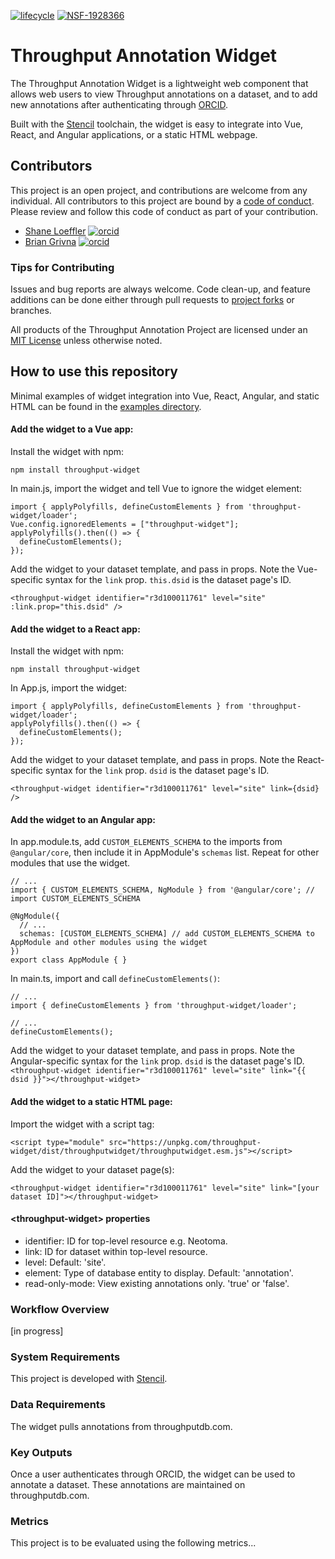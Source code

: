 [![lifecycle](https://img.shields.io/badge/lifecycle-experimental-orange.svg)](https://www.tidyverse.org/lifecycle/#experimental)
[![NSF-1928366](https://img.shields.io/badge/NSF-1928366-blue.svg)](https://nsf.gov/awardsearch/showAward?AWD_ID=1928366)

# Throughput Annotation Widget

The Throughput Annotation Widget is a lightweight web component that allows web users to view Throughput annotations on a dataset, and to add new annotations after authenticating through [ORCID](https://orcid.org/).

Built with the [Stencil](https://stenciljs.com) toolchain, the widget is easy to integrate into  Vue, React, and Angular applications, or a static HTML webpage.

## Contributors

This project is an open project, and contributions are welcome from any individual.  All contributors to this project are bound by a [code of conduct](CODE_OF_CONDUCT.md).  Please review and follow this code of conduct as part of your contribution.

  * [Shane Loeffler](https://orcid.org/0000-0003-1445-5615) [![orcid](https://img.shields.io/badge/orcid-0000--0003--1445--5615-brightgreen.svg)](https://orcid.org/0000-0003-1445-5615)
  * [Brian Grivna](https://orcid.org/0000-0002-1662-5318) [![orcid](https://img.shields.io/badge/orcid-0000--0002--1662--5318-brightgreen.svg)](https://orcid.org/0000-0002-1662-5318)

### Tips for Contributing

Issues and bug reports are always welcome.  Code clean-up, and feature additions can be done either through pull requests to [project forks]() or branches.

All products of the Throughput Annotation Project are licensed under an [MIT License](LICENSE) unless otherwise noted.

## How to use this repository

Minimal examples of widget integration into Vue, React, Angular, and static HTML can be found in the [examples directory](https://github.com/throughput-ec/widget/tree/examples).

#### Add the widget to a Vue app:
Install the widget with npm:

`npm install throughput-widget`

In main.js, import the widget and tell Vue to ignore the widget element:

```
import { applyPolyfills, defineCustomElements } from 'throughput-widget/loader';
Vue.config.ignoredElements = ["throughput-widget"];
applyPolyfills().then(() => {
  defineCustomElements();
});
```

Add the widget to your dataset template, and pass in props. Note the Vue-specific syntax for the `link` prop. `this.dsid` is the dataset page's ID.

`<throughput-widget identifier="r3d100011761" level="site" :link.prop="this.dsid" />`

#### Add the widget to a React app:
Install the widget with npm:

`npm install throughput-widget`

In App.js, import the widget:
```
import { applyPolyfills, defineCustomElements } from 'throughput-widget/loader';
applyPolyfills().then(() => {
  defineCustomElements();
});
```

Add the widget to your dataset template, and pass in props. Note the React-specific syntax for the `link` prop. `dsid` is the dataset page's ID.

`<throughput-widget identifier="r3d100011761" level="site" link={dsid} />`

#### Add the widget to an Angular app:

In app.module.ts, add `CUSTOM_ELEMENTS_SCHEMA` to the imports from `@angular/core`,
then include it in AppModule's `schemas` list. Repeat for other modules that use the widget.

```
// ...
import { CUSTOM_ELEMENTS_SCHEMA, NgModule } from '@angular/core'; // import CUSTOM_ELEMENTS_SCHEMA

@NgModule({
  // ...
  schemas: [CUSTOM_ELEMENTS_SCHEMA] // add CUSTOM_ELEMENTS_SCHEMA to AppModule and other modules using the widget
})
export class AppModule { }
```

In main.ts, import and call `defineCustomElements()`:

```
// ...
import { defineCustomElements } from 'throughput-widget/loader';

// ...
defineCustomElements();
```

Add the widget to your dataset template, and pass in props. Note the Angular-specific syntax for the `link` prop. `dsid` is the dataset page's ID.
`<throughput-widget identifier="r3d100011761" level="site" link="{{ dsid }}"></throughput-widget>`

#### Add the widget to a static HTML page:
Import the widget with a script tag:

`<script type="module" src="https://unpkg.com/throughput-widget/dist/throughputwidget/throughputwidget.esm.js"></script>`

Add the widget to your dataset page(s):

`<throughput-widget identifier="r3d100011761" level="site" link="[your dataset ID]"></throughput-widget>`

#### \<throughput-widget\> properties
- identifier: ID for top-level resource e.g. Neotoma.
- link: ID for dataset within top-level resource.
- level: Default: 'site'.
- element: Type of database entity to display. Default: 'annotation'.
- read-only-mode: View existing annotations only. 'true' or 'false'.

### Workflow Overview
[in progress]

### System Requirements

This project is developed with [Stencil](https://stenciljs.com).

### Data Requirements

The widget pulls annotations from throughputdb.com.

### Key Outputs

Once a user authenticates through ORCID, the widget can be used to annotate a dataset.
These annotations are maintained on throughputdb.com.

### Metrics

This project is to be evaluated using the following metrics...
